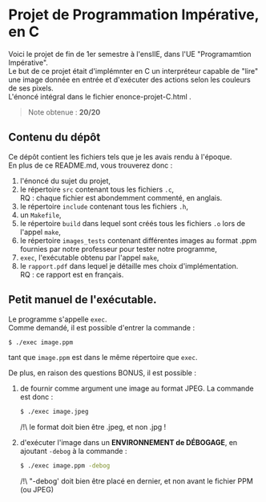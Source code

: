 
# Projet de Programmation Impérative, en C 

Voici le projet de fin de 1er semestre à l'ensIIE, dans l'UE "Programamtion Impérative".  
Le but de ce projet était d'implémnter en C un interpréteur capable de "lire" une image donnée en entrée et d'exécuter des actions selon les couleurs de ses pixels.  
L'énoncé intégral dans le fichier enonce-projet-C.html .   

> Note obtenue : **20/20** 


## Contenu du dépôt

Ce dépôt contient les fichiers tels que je les avais rendu à l'époque.   
En plus de ce README.md, vous trouverez donc :   
1. l'énoncé du sujet du projet,
2. le répertoire `src` contenant tous les fichiers `.c`,   
    RQ : chaque fichier est abondemment commenté, en anglais.
3. le répertoire `include` contenant tous les fichiers `.h`,
4. un `Makefile`,
5. le répertoire `build` dans lequel sont créés tous les fichiers `.o` lors de l'appel `make`,
6. le répertoire `images_tests` contenant différentes images au format .ppm fournies par notre professeur pour tester notre programme,
7. `exec`, l'exécutable obtenu par l'appel `make`,  
8. le `rapport.pdf` dans lequel je détaille mes choix d'implémentation.  
    RQ : ce rapport est en français.



## Petit manuel de l'exécutable.

Le programme s'appelle `exec`.  
Comme demandé, il est possible d'entrer la commande :   
```bash
$ ./exec image.ppm
```
tant que `image.ppm` est dans le même répertoire que `exec`.

De plus, en raison des questions BONUS, il est possible :  

1.  de fournir comme argument une image au format JPEG. La commande est donc :   
    ```bash
    $ ./exec image.jpeg
    ``` 
    /!\  le format doit bien être .jpeg, et non .jpg !

2.  d'exécuter l'image dans un **ENVIRONNEMENT de DÉBOGAGE**, en ajoutant `-debog` à la commande :   
    ```bash
    $ ./exec image.ppm -debog
    ```
    /!\  "-debog' doit bien être placé en dernier, et non avant le fichier PPM (ou JPEG)


